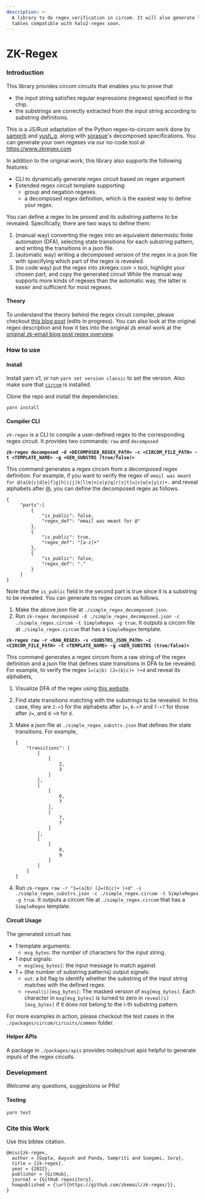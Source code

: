 ```yaml
---
description: >-
  A library to do regex verification in circom. It will also generate lookup
  tables compatible with halo2-regex soon.
---
```


# ZK-Regex

### Introduction

This library provides circom circuits that enables you to prove that

* the input string satisfies regular expressions (regexes) specified in the chip.
* the substrings are correctly extracted from the input string according to substring definitions.

This is a JS/Rust adaptation of the Python regex-to-circom work done by [sampriti](https://github.com/sampritipanda/) and [yush\_g](https://twitter.com/yush\_g), along with [sorasue](https://github.com/SoraSuegami/)'s decomposed specifications. You can generate your own regexes via our no-code tool at https://www.zkregex.com

In addition to the original work, this library also supports the following features:

* CLI to dynamically generate regex circuit based on regex argument
* Extended regex circuit template supporting:
  * group and negation regexes.
  * a decomposed regex definition, which is the easiest way to define your regex.

You can define a regex to be proved and its substring patterns to be revealed. Specifically, there are two ways to define them:

1. (manual way) converting the regex into an equivalent determistic finite automaton (DFA), selecting state transitions for each substring pattern, and writing the transitions in a json file.
2. (automatic way) writing a decomposed version of the regex in a json file with specifying which part of the regex is revealed.
3. (no code way) put the regex into zkregex.com > tool, highlight your chosen part, and copy the generated circuit While the manual way supports more kinds of regexes than the automatic way, the latter is easier and sufficient for most regexes.

#### Theory

To understand the theory behind the regex circuit compiler, please checkout [this blog post](https://katat.me/blog/ZK+Regex) (edits in progress). You can also look at the original regex description and how it ties into the original zk email work at the [original zk-email blog post regex overview](https://blog.aayushg.com/posts/zkemail#regex-deterministic-finite-automata-in-zk).

### How to use

#### Install

Install yarn v1, or run `yarn set version classic` to set the version. Also make sure that [`circom`](https://docs.circom.io/getting-started/installation/) is installed.

Clone the repo and install the dependencies:

```
yarn install
```

#### Compiler CLI

`zk-regex` is a CLI to compile a user-defined regex to the corresponding regex circuit. It provides two commands: `raw` and `decomposed`

**`zk-regex decomposed -d <DECOMPOSED_REGEX_PATH> -c <CIRCOM_FILE_PATH> -t <TEMPLATE_NAME> -g <GEN_SUBSTRS (true/false)>`**

This command generates a regex circom from a decomposed regex definition. For example, if you want to verify the regex of `email was meant for @(a|b|c|d|e|f|g|h|i|j|k|l|m|n|o|p|q|r|s|t|u|v|w|x|y|z)+.` and reveal alphabets after @, you can define the decomposed regex as follows.

```
{
     "parts":[
         {
             "is_public": false,
             "regex_def": "email was meant for @"
         },
         {
             "is_public": true,
             "regex_def": "[a-z]+"
         },
         {
             "is_public": false,
             "regex_def": "."
         }
     ]
}
```

Note that the `is_public` field in the second part is true since it is a substring to be revealed. You can generate its regex circom as follows.

1. Make the above json file at `./simple_regex_decomposed.json`.
2. Run `zk-regex decomposed -d ./simple_regex_decomposed.json -c ./simple_regex.circom -t SimpleRegex -g true`. It outputs a circom file at `./simple_regex.circom` that has a `SimpleRegex` template.

**`zk-regex raw -r <RAW_REGEX> -s <SUBSTRS_JSON_PATH> -c <CIRCOM_FILE_PATH> -t <TEMPLATE_NAME> -g <GEN_SUBSTRS (true/false)>`**

This command generates a regex circom from a raw string of the regex definition and a json file that defines state transitions in DFA to be revealed. For example, to verify the regex `1=(a|b) (2=(b|c)+ )+d` and reveal its alphabets,

1. Visualize DFA of the regex using [this website](https://zkregex.com).
2. Find state transitions matching with the substrings to be revealed. In this case, they are `2->3` for the alphabets after `1=`, `6->7` and `7->7` for those after `2=`, and `8->9` for `d`.
3.  Make a json file at `./simple_regex_substrs.json` that defines the state transitions. For example,

    ```
    {
        "transitions": [
            [
                [
                    2,
                    3
                ]
            ],
            [
                [
                    6,
                    7
                ],
                [
                    7,
                    7
                ]
            ],
            [
                [
                    8,
                    9
                ]
            ]
        ]
    }
    ```
4. Run `zk-regex raw -r "1=(a|b) (2=(b|c)+ )+d" -s ./simple_regex_substrs.json -c ./simple_regex.circom -t SimpleRegex -g true`. It outputs a circom file at `./simple_regex.circom` that has a `SimpleRegex` template.

#### Circuit Usage

The generated circuit has

* 1 template arguments:
  * `msg_bytes`: the number of characters for the input string.
* 1 input signals:
  * `msg[msg_bytes]`: the input message to match against
* 1 + (the number of substring patterns) output signals:
  * `out`: a bit flag to identify whether the substring of the input string matches with the defined regex.
  * `reveal(i)[msg_bytes]`: The masked version of `msg[msg_bytes]`. Each character in `msg[msg_bytes]` is turned to zero in `reveal(i)[msg_bytes]` if it does not belong to the i-th substring pattern.

For more examples in action, please checkout the test cases in the `./packages/circom/circuits/common` folder.

#### Helper APIs

A package in `./packages/apis` provides nodejs/rust apis helpful to generate inputs of the regex circuits.

### Development

Welcome any questions, suggestions or PRs!

#### Testing

```bash
yarn test
```

### Cite this Work

Use this bibtex citation.

```
@misc{zk-regex,
  author = {Gupta, Aayush and Panda, Sampriti and Suegami, Sora},
  title = {zk-regex},
  year = {2022},
  publisher = {GitHub},
  journal = {GitHub repository},
  howpublished = {\url{https://github.com/zkemail/zk-regex/}},
}
```
